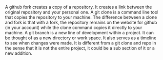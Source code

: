 A github fork creates a copy of a repository. It creates a link between the original repository and your personal one. A git clone is a command line tool that copies the repository to your machine. The difference between a clone and fork is that with a fork, the repository remains on the website for github (in your account) while the clone command copies it directly to your machine. A git branch is a new line of development within a project. It can be thought of as a new directory or work space. It also serves as a timeline to see when changes were made. It is different from a git clone and repo in the sense that it is not the entire project, it could be a sub section of it or a new addition. 
